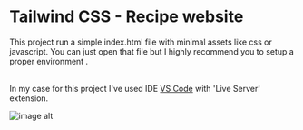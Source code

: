 # Tailwind CSS - Recipe website

This project run a simple index.html file with minimal assets like css or javascript. You can just open that file but I highly recommend you to setup a proper environment . <br /> <br /> 

In my case for this project I've used IDE [VS Code](https://code.visualstudio.com/) with 'Live Server' extension.


![image alt](link)
